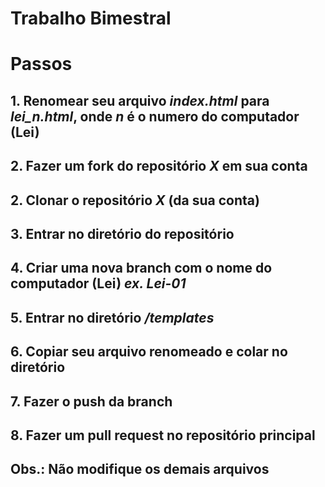# Trabalho Bimestral

# Passos
## 1. Renomear seu arquivo *index.html* para *lei_n.html*, onde *n* é o numero do computador (Lei)
## 2. Fazer um **fork** do repositório *X*  em sua conta
## 2. Clonar o repositório *X* (da sua conta)
## 3. Entrar no diretório do repositório
## 4. Criar uma **nova branch** com o nome do computador (Lei) *ex. Lei-01*
## 5. Entrar no diretório */templates*
## 6. Copiar seu arquivo renomeado e colar no diretório
## 7. Fazer o push da branch
## 8. Fazer um **pull request** no repositório principal
## **Obs.: Não modifique os demais arquivos**